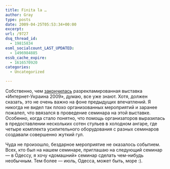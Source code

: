 ```yaml
---
title: Finita la …
author: Gray
type: posts
date: 2009-04-25T05:53:34+00:00
excerpt:
url: /9727
dsq_thread_id:
  - 19815834
esml_socialcount_LAST_UPDATED:
  - 1496984885
essb_cache_expire:
  - 1616570920
categories:
  - Uncategorized

---
```








<p style="clear: both">
  Собственно, чем <a href="http://itc.ua/node/37647" target="_blank">закончилась</a> разрекламированная выставка &#171;Интернет-Украина 2009&#187;, думаю, все уже знают. Хотя, должен сказать, это не очень важно на фоне предыдущих впечатлений. Я никогда не видел так плохо организованных мероприятий и заранее пожалел, что ввязался в проведение семинара на этой выставке. Особенно, когда стало понятно, что помощь организаторов выразилась в предоставлении нескольких сотен стульев в холодном ангаре, где четыре комплекта усилительного оборудования с разных семинаров создавали совершенно жуткий гул.
</p>

<p style="clear: both">
  Чуда не произошло, бездарное мероприятие не оказалось событием. Всех, кто был на нашем семинаре, приглашаю на следующий семинар &#8212; в Одессу, я хочу &#171;домашний&#187; семинар сделать чем-нибудь необычным. Тем более &#8212; июль, Одесса, может быть, море :).
</p>